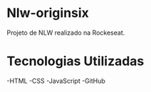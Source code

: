 # Nlw-originsix
 
Projeto de NLW realizado na Rockeseat.

# Tecnologias Utilizadas
-HTML
-CSS
-JavaScript
-GitHub
